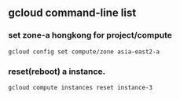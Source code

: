 ## gcloud command-line list

### set zone-a hongkong for project/compute
```gcloud config set compute/zone asia-east2-a```

### reset(reboot) a instance.
```gcloud compute instances reset instance-3```

